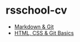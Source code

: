 # rsschool-cv
* [Markdown & Git](https://Yura574.github.io/rsschool-cv/cv)
* [HTML, CSS & Git Basics](https://Yura574.github.io/rsschool-cv/)

